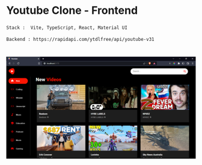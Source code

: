 # Youtube Clone - Frontend

`Stack :  Vite, TypeScript, React, Material UI`

`Backend :
https://rapidapi.com/ytdlfree/api/youtube-v31`

# ![Preview](img/Capture.PNG)
